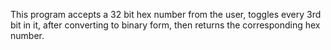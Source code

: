 This program accepts a 32 bit hex number from the user, toggles every 3rd bit in it, after converting to binary form, then returns the corresponding hex number.
